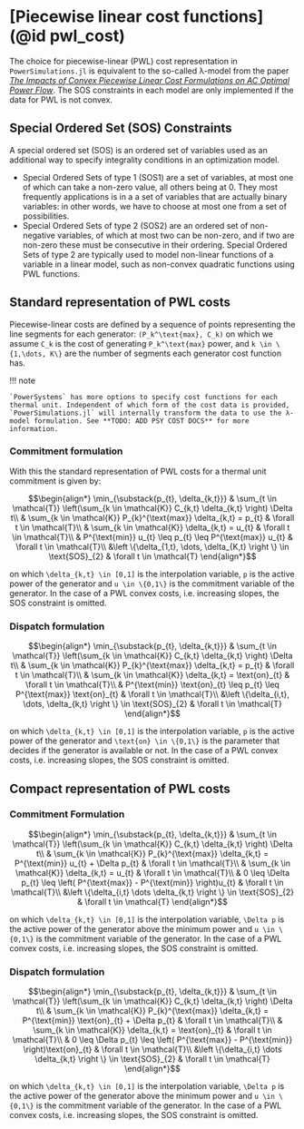 # [Piecewise linear cost functions](@id pwl_cost)

The choice for piecewise-linear (PWL) cost representation in  `PowerSimulations.jl` is equivalent to the so-called λ-model from the paper [_The Impacts of Convex Piecewise Linear Cost Formulations on AC Optimal Power Flow_](https://www.sciencedirect.com/science/article/pii/S0378779621001723). The SOS constraints in each model are only implemented if the data for PWL is not convex.

## Special Ordered Set (SOS) Constraints

A special ordered set (SOS) is an ordered set of variables used as an additional way to specify integrality conditions in an optimization model.

  - Special Ordered Sets of type 1 (SOS1) are a set of variables, at  most one of which can take a non-zero value, all others being at 0. They most frequently applications is in a a set of variables that are actually binary variables: in other words, we have to choose at most one from a set of possibilities.
  - Special Ordered Sets of type 2 (SOS2) are an ordered set of non-negative variables, of which at most two can be non-zero, and if two are non-zero these must be consecutive in their ordering. Special Ordered Sets of type 2 are typically used to model non-linear functions of a variable in a linear model, such as non-convex quadratic functions using PWL functions.

## Standard representation of PWL costs

Piecewise-linear costs are defined by a sequence of points representing the line segments for each generator: ``(P_k^\text{max}, C_k)`` on which we assume ``C_k`` is the cost of generating ``P_k^\text{max}`` power, and ``k \in \{1,\dots, K\}`` are the number of segments each generator cost function has.

!!! note
    
    `PowerSystems` has more options to specify cost functions for each thermal unit. Independent of which form of the cost data is provided, `PowerSimulations.jl` will internally transform the data to use the λ-model formulation. See **TODO: ADD PSY COST DOCS** for more information.

### Commitment formulation

With this the standard representation of PWL costs for a thermal unit commitment is given by:

```math
\begin{align*}
 \min_{\substack{p_{t}, \delta_{k,t}}}
 & \sum_{t \in \mathcal{T}} \left(\sum_{k \in \mathcal{K}} C_{k,t} \delta_{k,t} \right) \Delta t\\
 & \sum_{k \in \mathcal{K}} P_{k}^{\text{max}} \delta_{k,t} = p_{t} & \forall t \in \mathcal{T}\\
 & \sum_{k \in \mathcal{K}} \delta_{k,t} = u_{t} & \forall t \in \mathcal{T}\\
 & P^{\text{min}} u_{t} \leq p_{t} \leq P^{\text{max}} u_{t} & \forall t \in \mathcal{T}\\
 &\left \{\delta_{1,t}, \dots, \delta_{K,t} \right \} \in \text{SOS}_{2} & \forall t \in \mathcal{T}
\end{align*}
```

on which ``\delta_{k,t} \in [0,1]`` is the interpolation variable, ``p`` is the active power of the generator and ``u \in \{0,1\}`` is the commitment variable of the generator. In the case of a PWL convex costs, i.e. increasing slopes, the SOS constraint is omitted.

### Dispatch formulation

```math
\begin{align*}
 \min_{\substack{p_{t}, \delta_{k,t}}}
 & \sum_{t \in \mathcal{T}} \left(\sum_{k \in \mathcal{K}} C_{k,t} \delta_{k,t} \right) \Delta t\\
 & \sum_{k \in \mathcal{K}} P_{k}^{\text{max}} \delta_{k,t} = p_{t} & \forall t \in \mathcal{T}\\
 & \sum_{k \in \mathcal{K}} \delta_{k,t} = \text{on}_{t} & \forall t \in \mathcal{T}\\
 & P^{\text{min}} \text{on}_{t} \leq p_{t} \leq P^{\text{max}} \text{on}_{t} & \forall t \in \mathcal{T}\\
 &\left \{\delta_{i,t}, \dots, \delta_{k,t} \right \} \in \text{SOS}_{2} & \forall t \in \mathcal{T}
\end{align*}
```

on which ``\delta_{k,t} \in [0,1]`` is the interpolation variable, ``p`` is the active power of the generator and ``\text{on} \in \{0,1\}`` is the parameter that decides if the generator is available or not. In the case of a PWL convex costs, i.e. increasing slopes, the SOS constraint is omitted.

## Compact representation of PWL costs

### Commitment Formulation

```math
\begin{align*}
 \min_{\substack{p_{t}, \delta_{k,t}}}
 & \sum_{t \in \mathcal{T}} \left(\sum_{k \in \mathcal{K}} C_{k,t} \delta_{k,t} \right) \Delta t\\
 & \sum_{k \in \mathcal{K}} P_{k}^{\text{max}} \delta_{k,t} = P^{\text{min}} u_{t} + \Delta p_{t} & \forall t \in \mathcal{T}\\
 & \sum_{k \in \mathcal{K}} \delta_{k,t} = u_{t} & \forall t \in \mathcal{T}\\
 & 0 \leq \Delta p_{t} \leq \left( P^{\text{max}} - P^{\text{min}} \right)u_{t} &  \forall t \in \mathcal{T}\\
 &\left \{\delta_{i,t} \dots \delta_{k,t} \right \} \in \text{SOS}_{2} & \forall t \in \mathcal{T}
\end{align*}
```

on which ``\delta_{k,t} \in [0,1]`` is the interpolation variable, ``\Delta p`` is the active power of the generator above the minimum power and ``u \in \{0,1\}`` is the commitment variable of the generator. In the case of a PWL convex costs, i.e. increasing slopes, the SOS constraint is omitted.

### Dispatch formulation

```math
\begin{align*}
 \min_{\substack{p_{t}, \delta_{k,t}}}
 & \sum_{t \in \mathcal{T}} \left(\sum_{k \in \mathcal{K}} C_{k,t} \delta_{k,t} \right) \Delta t\\
 & \sum_{k \in \mathcal{K}} P_{k}^{\text{max}} \delta_{k,t} = P^{\text{min}} \text{on}_{t} + \Delta p_{t} & \forall t \in \mathcal{T}\\
 & \sum_{k \in \mathcal{K}} \delta_{k,t} = \text{on}_{t} & \forall t \in \mathcal{T}\\
 & 0 \leq \Delta p_{t} \leq \left( P^{\text{max}} - P^{\text{min}} \right)\text{on}_{t} & \forall t \in \mathcal{T}\\
 &\left \{\delta_{i,t} \dots \delta_{k,t} \right \} \in \text{SOS}_{2} & \forall t \in \mathcal{T}
\end{align*}
```

on which ``\delta_{k,t} \in [0,1]`` is the interpolation variable,  ``\Delta p`` is the active power of the generator above the minimum power and ``u \in \{0,1\}`` is the commitment variable of the generator. In the case of a PWL convex costs, i.e. increasing slopes, the SOS constraint is omitted.
